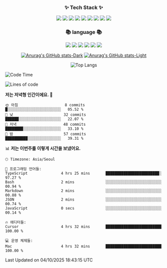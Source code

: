 <h3 align="center">✨ Tech Stack ✨</h3>
<div align="center">
<img src="https://img.shields.io/badge/react-%2320232a.svg?style=for-the-badge&logo=react&logoColor=%2361DAFB" />
<img src="https://img.shields.io/badge/Next-black?style=for-the-badge&logo=next.js&logoColor=white" />
<img src="https://img.shields.io/badge/tailwindcss-%2338B2AC.svg?style=for-the-badge&logo=tailwind-css&logoColor=white" />
<img src="https://img.shields.io/badge/zod-%233068b7.svg?style=for-the-badge&logo=zod&logoColor=white" />
<img src="https://img.shields.io/badge/vercel-%23000000.svg?style=for-the-badge&logo=vercel&logoColor=white" />
<img src="https://img.shields.io/badge/Supabase-3ECF8E?style=for-the-badge&logo=supabase&logoColor=white" />
  <img src="https://img.shields.io/badge/postgres-%23316192.svg?style=for-the-badge&logo=postgresql&logoColor=white" />
  <img src="https://img.shields.io/badge/sqlite-%2307405e.svg?style=for-the-badge&logo=sqlite&logoColor=white" />
  <img src="https://img.shields.io/badge/Prisma-3982CE?style=for-the-badge&logo=Prisma&logoColor=white" />
</div>

<h3 align="center">📚 language 📚 </h3>
<div div align="center">
  <img src="https://img.shields.io/badge/c-%2300599C.svg?style=for-the-badge&logo=c&logoColor=white" />
  <img src="https://img.shields.io/badge/c%23-%23239120.svg?style=for-the-badge&logo=csharp&logoColor=white" />
  <img src="https://img.shields.io/badge/c++-%2300599C.svg?style=for-the-badge&logo=c%2B%2B&logoColor=white" />
  <img src="https://img.shields.io/badge/java-%23ED8B00.svg?style=for-the-badge&logo=openjdk&logoColor=white" />
  <img src="https://img.shields.io/badge/javascript-%23323330.svg?style=for-the-badge&logo=javascript&logoColor=%23F7DF1E" />
  <img src="https://img.shields.io/badge/typescript-%23007ACC.svg?style=for-the-badge&logo=typescript&logoColor=white" />
</div>
<div align="center">

[![Anurag's GitHub stats-Dark](https://github-readme-stats.vercel.app/api?username=KJWGarden&show_icons=true&theme=dark#gh-dark-mode-only)](https://github.com/anuraghazra/github-readme-stats#gh-dark-mode-only)
[![Anurag's GitHub stats-Light](https://github-readme-stats.vercel.app/api?username=KJWGarden&show_icons=true&theme=default#gh-light-mode-only)](https://github.com/anuraghazra/github-readme-stats#gh-light-mode-only)

![Top Langs](https://github-readme-stats.vercel.app/api/top-langs/?username=KJWGarden&layout=donut)
  
</div>

<!--START_SECTION:waka-->
![Code Time](http://img.shields.io/badge/Code%20Time-130%20hrs%2029%20mins-blue)

![Lines of code](https://img.shields.io/badge/%EC%A0%80%EB%8A%94%20%EC%97%AC%ED%83%9C%EA%B9%8C%EC%A7%80%20-323.5%20thousand%20%EC%A4%84%EC%9D%98%20%EC%BD%94%EB%93%9C%EB%A5%BC%20%EC%9E%91%EC%84%B1%ED%96%88%EC%96%B4%EC%9A%94.-blue)

**저는 저녁형 인간이에요. 🦉** 

```text
🌞 아침                     8 commits           █░░░░░░░░░░░░░░░░░░░░░░░░   05.52 % 
🌆 낮　                     32 commits          ██████░░░░░░░░░░░░░░░░░░░   22.07 % 
🌃 저녁                     48 commits          ████████░░░░░░░░░░░░░░░░░   33.10 % 
🌙 밤　                     57 commits          ██████████░░░░░░░░░░░░░░░   39.31 % 
```


📊 **저는 이번주를 이렇게 시간을 보냈어요.** 

```text
🕑︎ Timezone: Asia/Seoul

💬 프로그래밍 언어들: 
TypeScript               4 hrs 25 mins       ████████████████████████░   97.27 % 
Bash                     2 mins              ░░░░░░░░░░░░░░░░░░░░░░░░░   00.94 % 
Markdown                 2 mins              ░░░░░░░░░░░░░░░░░░░░░░░░░   00.88 % 
JSON                     2 mins              ░░░░░░░░░░░░░░░░░░░░░░░░░   00.74 % 
JavaScript               0 secs              ░░░░░░░░░░░░░░░░░░░░░░░░░   00.14 % 

🔥 에디터들: 
Cursor                   4 hrs 32 mins       █████████████████████████   100.00 % 

💻 운영 체제들: 
Mac                      4 hrs 32 mins       █████████████████████████   100.00 % 
```


 Last Updated on 04/10/2025 18:43:15 UTC
<!--END_SECTION:waka-->

  
